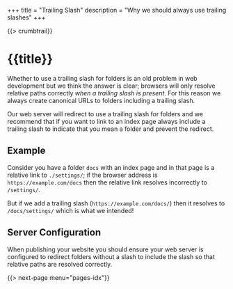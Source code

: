 +++
title = "Trailing Slash"
description = "Why we should always use trailing slashes"
+++

{{> crumbtrail}}

# {{title}}

Whether to use a trailing slash for folders is an old problem in web development but we think the answer is clear; browsers will only resolve relative paths correctly *when a trailing slash is present*. For this reason we always create canonical URLs to folders including a trailing slash.

Our web server will redirect to use a trailing slash for folders and we recommend that if you want to link to an index page always include a trailing slash to indicate that you mean a folder and prevent the redirect.

## Example

Consider you have a folder `docs` with an index page and in that page is a relative link to `./settings/`; if the browser address is `https://example.com/docs` then the relative link resolves incorrectly to `/settings/`.

But if we add a trailing slash (`https://example.com/docs/`) then it resolves to `/docs/settings/` which is what we intended!

## Server Configuration

When publishing your website you should ensure your web server is configured to redirect folders without a slash to include the slash so that relative paths are resolved correctly.

{{> next-page menu="pages-idx"}}
